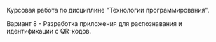 Курсовая работа по дисциплине "Технологии программирования".

Вариант 8 - Разработка приложения для распознавания и идентификации с QR-кодов.
